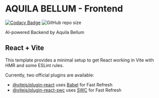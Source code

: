 # AQUILA BELLUM - Frontend
[![Codacy Badge](https://app.codacy.com/project/badge/Grade/0679f3e6ac984e7bb2ee2ec6e31c041d)](https://app.codacy.com?utm_source=gh&utm_medium=referral&utm_content=&utm_campaign=Badge_grade)
![GitHub repo size](https://img.shields.io/github/repo-size/aquilabellum/frontend)

AI-powered Backend by Aquila Bellum

## React + Vite

This template provides a minimal setup to get React working in Vite with HMR and some ESLint rules.

Currently, two official plugins are available:

- [@vitejs/plugin-react](https://github.com/vitejs/vite-plugin-react/blob/main/packages/plugin-react/README.md) uses [Babel](https://babeljs.io/) for Fast Refresh
- [@vitejs/plugin-react-swc](https://github.com/vitejs/vite-plugin-react-swc) uses [SWC](https://swc.rs/) for Fast Refresh
